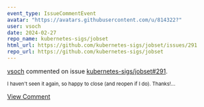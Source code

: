 ```yaml
---
event_type: IssueCommentEvent
avatar: "https://avatars.githubusercontent.com/u/814322?"
user: vsoch
date: 2024-02-27
repo_name: kubernetes-sigs/jobset
html_url: https://github.com/kubernetes-sigs/jobset/issues/291
repo_url: https://github.com/kubernetes-sigs/jobset
---
```


<a href='https://github.com/vsoch' target='_blank'>vsoch</a> commented on issue <a href='https://github.com/kubernetes-sigs/jobset/issues/291' target='_blank'>kubernetes-sigs/jobset#291</a>.

<small>I haven't seen it again, so happy to close (and reopen if I do). Thanks!...</small>

<a href='https://github.com/kubernetes-sigs/jobset/issues/291' target='_blank'>View Comment</a>